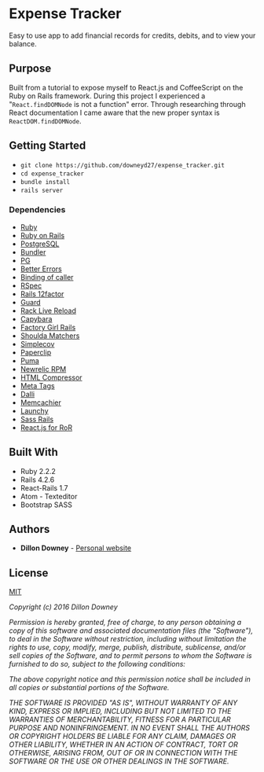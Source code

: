 # Expense Tracker

Easy to use app to add financial records for credits, debits, and to view your balance.

## Purpose

Built from a tutorial to expose myself to React.js and CoffeeScript on the Ruby on Rails framework.  During this project I experienced a "```React.findDOMNode``` is not a function" error.  Through researching through React documentation I came aware that the new proper syntax is ```ReactDOM.findDOMNode```.

## Getting Started

- ```git clone https://github.com/downeyd27/expense_tracker.git```
- ```cd expense_tracker```
- ```bundle install```
- ```rails server```

### Dependencies

* [Ruby](https://www.ruby-lang.org/en/)
* [Ruby on Rails](http://rubyonrails.org/)
* [PostgreSQL](http://www.postgresql.org/)
* [Bundler](http://bundler.io/)
* [PG](http://deveiate.org/code/pg/)
* [Better Errors](https://github.com/charliesome/better_errors)
* [Binding of caller](https://github.com/banister/binding_of_caller)
* [RSpec](http://rspec.info/)
* [Rails 12factor](https://github.com/heroku/rails_12factor)
* [Guard](https://github.com/guard/guard)
* [Rack Live Reload](https://github.com/johnbintz/rack-livereload)
* [Capybara](https://github.com/jnicklas/capybara)
* [Factory Girl Rails](https://github.com/thoughtbot/factory_girl_rails)
* [Shoulda Matchers](https://github.com/thoughtbot/shoulda-matchers)
* [Simplecov](https://github.com/colszowka/simplecov)
* [Paperclip](https://github.com/thoughtbot/paperclip)
* [Puma](https://github.com/puma/puma)
* [Newrelic RPM](https://github.com/newrelic/rpm)
* [HTML Compressor](https://github.com/paolochiodi/htmlcompressor)
* [Meta Tags](https://github.com/kpumuk/meta-tags)
* [Dalli](https://github.com/petergoldstein/dalli)
* [Memcachier](https://github.com/memcachier/dalli)
* [Launchy](https://github.com/copiousfreetime/launchy)
* [Sass Rails](https://github.com/rails/sass-rails)
* [React.js for RoR](https://github.com/reactjs/react-rails)

## Built With

* Ruby 2.2.2
* Rails 4.2.6
* React-Rails 1.7
* Atom - Texteditor
* Bootstrap SASS

## Authors

* **Dillon Downey** - [Personal website](https://github.com/dillondowney.herokuapp.com)

## License

[MIT](http://opensource.org/licenses/MIT)

*Copyright (c) 2016* *Dillon Downey*

*Permission is hereby granted, free of charge, to any person obtaining a copy
of this software and associated documentation files (the "Software"), to deal
in the Software without restriction, including without limitation the rights
to use, copy, modify, merge, publish, distribute, sublicense, and/or sell
copies of the Software, and to permit persons to whom the Software is
furnished to do so, subject to the following conditions:*

*The above copyright notice and this permission notice shall be included in
all copies or substantial portions of the Software.*

*THE SOFTWARE IS PROVIDED "AS IS", WITHOUT WARRANTY OF ANY KIND, EXPRESS OR
IMPLIED, INCLUDING BUT NOT LIMITED TO THE WARRANTIES OF MERCHANTABILITY,
FITNESS FOR A PARTICULAR PURPOSE AND NONINFRINGEMENT. IN NO EVENT SHALL THE
AUTHORS OR COPYRIGHT HOLDERS BE LIABLE FOR ANY CLAIM, DAMAGES OR OTHER
LIABILITY, WHETHER IN AN ACTION OF CONTRACT, TORT OR OTHERWISE, ARISING FROM,
OUT OF OR IN CONNECTION WITH THE SOFTWARE OR THE USE OR OTHER DEALINGS IN
THE SOFTWARE.*
